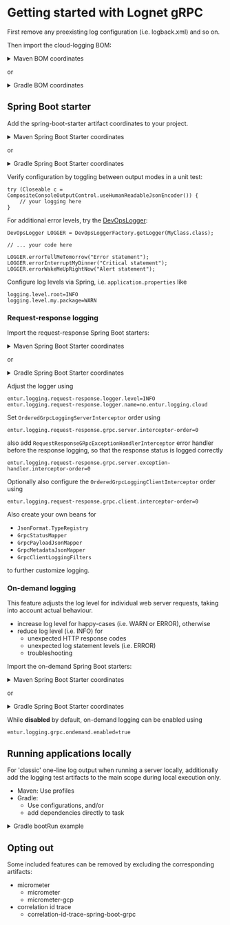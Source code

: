 # Getting started with Lognet gRPC
First remove any preexisting log configuration (i.e. logback.xml) and so on.

Then import the cloud-logging BOM:

<details>
  <summary>Maven BOM coordinates</summary>

Add

```xml
<cloud-logging.version>2.0.x</cloud-logging>
```

and

```xml
<dependency>
    <groupId>no.entur.logging.cloud</groupId>
    <artifactId>bom</artifactId>
    <version>${cloud-logging.version}</version>
    <type>pom</type>
    <scope>import</scope>    
</dependency>
```

</details>

or

<details>
  <summary>Gradle BOM coordinates</summary>

For

```groovy
ext {
   cloudLoggingVersion = '2.0.x'
}
```

add

```groovy
implementation platform("no.entur.logging.cloud:bom:${cloudLoggingVersion}")
testImplementation platform("no.entur.logging.cloud:bom:${cloudLoggingVersion}")
```
</details>

## Spring Boot starter
Add the spring-boot-starter artifact coordinates to your project.

<details>
  <summary>Maven Spring Boot Starter coordinates</summary>

```xml
<dependency>
    <groupId>no.entur.logging.cloud</groupId>
    <artifactId>spring-boot-starter-gcp-grpc</artifactId>
</dependency>
<dependency>
    <groupId>no.entur.logging.cloud</groupId>
    <artifactId>spring-boot-starter-gcp-grpc-test</artifactId>
    <scope>test</scope>
</dependency>
```

</details>

or

<details>
  <summary>Gradle Spring Boot Starter coordinates</summary>

```groovy
implementation ("no.entur.logging.cloud:spring-boot-starter-gcp-grpc")
testImplementation ("no.entur.logging.cloud:spring-boot-starter-gcp-grpc-test")
```
</details>

Verify configuration by toggling between output modes in a unit test:

```
try (Closeable c = CompositeConsoleOutputControl.useHumanReadableJsonEncoder()) {
    // your logging here
}
```

For additional error levels, try the [DevOpsLogger](../api):

```
DevOpsLogger LOGGER = DevOpsLoggerFactory.getLogger(MyClass.class);

// ... your code here

LOGGER.errorTellMeTomorrow("Error statement");
LOGGER.errorInterruptMyDinner("Critical statement");
LOGGER.errorWakeMeUpRightNow("Alert statement");
```

Configure log levels via Spring, i.e. `application.properties` like

```
logging.level.root=INFO
logging.level.my.package=WARN
```

### Request-response logging
Import the request-response Spring Boot starters:

<details>
  <summary>Maven Spring Boot Starter coordinates</summary>

```xml
<dependency>
    <groupId>no.entur.logging.cloud</groupId>
    <artifactId>request-response-spring-boot-starter-gcp-grpc</artifactId>
</dependency>
<dependency>
    <groupId>no.entur.logging.cloud</groupId>
    <artifactId>request-response-spring-boot-starter-gcp-grpc-test</artifactId>
    <scope>test</scope>
</dependency>
```

</details>

or

<details>
  <summary>Gradle Spring Boot Starter coordinates</summary>

```groovy
implementation ("no.entur.logging.cloud:request-response-spring-boot-starter-gcp-grpc")
testImplementation ("no.entur.logging.cloud:request-response-spring-boot-starter-gcp-grpc-test")
```
</details>

Adjust the logger using

```
entur.logging.request-response.logger.level=INFO
entur.logging.request-response.logger.name=no.entur.logging.cloud
```

Set `OrderedGrpcLoggingServerInterceptor` order using

```
entur.logging.request-response.grpc.server.interceptor-order=0
```

also add `RequestResponseGRpcExceptionHandlerInterceptor` error handler before the response logging, so that the response status is logged correctly

```
entur.logging.request-response.grpc.server.exception-handler.interceptor-order=0
```

Optionally also configure the `OrderedGrpcLoggingClientInterceptor` order using

```
entur.logging.request-response.grpc.client.interceptor-order=0
```

Also create your own beans for 

 * `JsonFormat.TypeRegistry`
 * `GrpcStatusMapper`
* `GrpcPayloadJsonMapper`
* `GrpcMetadataJsonMapper`
* `GrpcClientLoggingFilters`

to further customize logging.

### On-demand logging
This feature adjusts the log level for individual web server requests, taking into account actual behaviour.

* increase log level for happy-cases (i.e. WARN or ERROR), otherwise
* reduce log level (i.e. INFO) for
    * unexpected HTTP response codes
    * unexpected log statement levels (i.e. ERROR)
    * troubleshooting

Import the on-demand Spring Boot starters:

<details>
  <summary>Maven Spring Boot Starter coordinates</summary>

```xml
<dependency>
    <groupId>no.entur.logging.cloud</groupId>
    <artifactId>on-demand-spring-boot-starter-gcp-grpc</artifactId>
</dependency>
```

</details>

or

<details>
  <summary>Gradle Spring Boot Starter coordinates</summary>

```groovy
implementation ("no.entur.logging.cloud:on-demand-spring-boot-starter-gcp-grpc")
```
</details>

While __disabled__ by default, on-demand logging can be enabled using

```
entur.logging.grpc.ondemand.enabled=true
```


## Running applications locally
For 'classic' one-line log output when running a server locally, additionally add the logging test artifacts to the main scope during local execution only.

 * Maven: Use profiles
 * Gradle:
   * Use configurations, and/or
   * add dependencies directly to task

<details>
  <summary>Gradle bootRun example</summary>

```groovy
bootRun {
    dependencies {
        implementation("no.entur.logging.cloud:spring-boot-starter-gcp-web-test")
        implementation("no.entur.logging.cloud:request-response-spring-boot-starter-gcp-web-test")
    }
}
```

</details>

## Opting out
Some included features can be removed by excluding the corresponding artifacts:

* micrometer
  * micrometer
  * micrometer-gcp
* correlation id trace
  * correlation-id-trace-spring-boot-grpc


